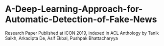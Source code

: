 # A-Deep-Learning-Approach-for-Automatic-Detection-of-Fake-News
Research Paper Published at ICON 2019, indexed in ACL Anthology by Tanik Saikh, Arkadipta De, Asif Ekbal, Pushpak Bhattacharyya
